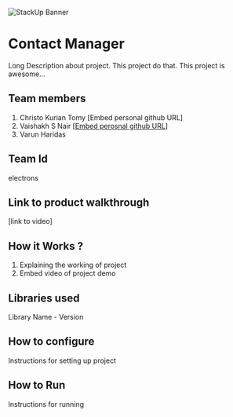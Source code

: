 ![StackUp Banner]([https://tinkerhub.frappe.cloud/files/stackup%20banner.jpeg])
# Contact Manager
Long Description about project. This project do that. This project is awesome...
## Team members
1. Christo Kurian Tomy [Embed personal github URL]
2. Vaishakh S Nair [[Embed perosnal github URL](https://github.com/vaishakhsnair)]
3. Varun Haridas
## Team Id
electrons
## Link to product walkthrough
[link to video]
## How it Works ?
1. Explaining the working of project
2. Embed video of project demo
## Libraries used
Library Name - Version
## How to configure
Instructions for setting up project
## How to Run
Instructions for running
